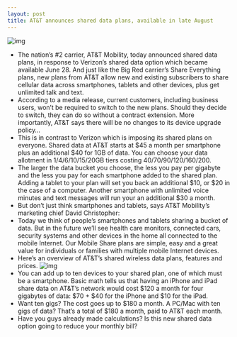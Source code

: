 ```yaml
---
layout: post
title: AT&T announces shared data plans, available in late August
---
```

![img](http://media.idownloadblog.com/wp-content/uploads/2010/06/att-logo.jpg)
* The nation’s #2 carrier, AT&T Mobility, today announced shared data plans, in response to Verizon’s shared data option which became available June 28. And just like the Big Red carrier’s Share Everything plans, new plans from AT&T allow new and existing subscribers to share cellular data across smartphones, tablets and other devices, plus get unlimited talk and text.
* According to a media release, current customers, including business users, won’t be required to switch to the new plans. Should they decide to switch, they can do so without a contract extension. More importantly, AT&T says there will be no changes to its device upgrade policy…
* This is in contrast to Verizon which is imposing its shared plans on everyone. Shared data at AT&T starts at $45 a month per smartphone plus an additional $40 for 1GB of data. You can choose your data allotment in 1/4/6/10/15/20GB tiers costing $40/$70/$90/$120/$160/$200.
* The larger the data bucket you choose, the less you pay per gigabyte and the less you pay for each smartphone added to the shared plan. Adding a tablet to your plan will set you back an additional $10, or $20 in the case of a computer. Another smartphone with unlimited voice minutes and text messages will run your an additional $30 a month.
* But don’t just think smartphones and tablets, says AT&T Mobility’s marketing chief David Christopher:
* Today we think of people’s smartphones and tablets sharing a bucket of data. But in the future we’ll see health care monitors, connected cars, security systems and other devices in the home all connected to the mobile Internet. Our Mobile Share plans are simple, easy and a great value for individuals or families with multiple mobile Internet devices.
* Here’s an overview of AT&T’s shared wireless data plans, features and prices.
![img](http://media.idownloadblog.com/wp-content/uploads/2012/07/ATT-sahred-data-plans.png)
* You can add up to ten devices to your shared plan, one of which must be a smartphone. Basic math tells us that having an iPhone and iPad share data on AT&T’s network would cost $120 a month for four gigabytes of data: $70 + $40 for the iPhone and $10 for the iPad.
* Want ten gigs? The cost goes up to $180 a month. A PC/Mac with ten gigs of data? That’s a total of $180 a month, paid to AT&T each month.
* Have you guys already made calculations? Is this new shared data option going to reduce your monthly bill?

